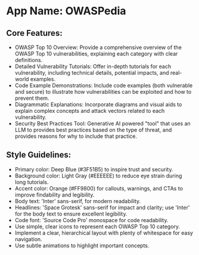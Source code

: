 # **App Name**: OWASPedia

## Core Features:

- OWASP Top 10 Overview: Provide a comprehensive overview of the OWASP Top 10 vulnerabilities, explaining each category with clear definitions.
- Detailed Vulnerability Tutorials: Offer in-depth tutorials for each vulnerability, including technical details, potential impacts, and real-world examples.
- Code Example Demonstrations: Include code examples (both vulnerable and secure) to illustrate how vulnerabilities can be exploited and how to prevent them.
- Diagrammatic Explanations: Incorporate diagrams and visual aids to explain complex concepts and attack vectors related to each vulnerability.
- Security Best Practices Tool: Generative AI powered "tool" that uses an LLM to provides best practices based on the type of threat, and provides reasons for why to include that practice.

## Style Guidelines:

- Primary color: Deep Blue (#3F51B5) to inspire trust and security.
- Background color: Light Gray (#EEEEEE) to reduce eye strain during long tutorials.
- Accent color: Orange (#FF9800) for callouts, warnings, and CTAs to improve findability and legibility.
- Body text: 'Inter' sans-serif, for modern readability.
- Headlines: 'Space Grotesk' sans-serif for impact and clarity; use 'Inter' for the body text to ensure excellent legibility.
- Code font: 'Source Code Pro' monospace for code readability.
- Use simple, clear icons to represent each OWASP Top 10 category.
- Implement a clear, hierarchical layout with plenty of whitespace for easy navigation.
- Use subtle animations to highlight important concepts.
